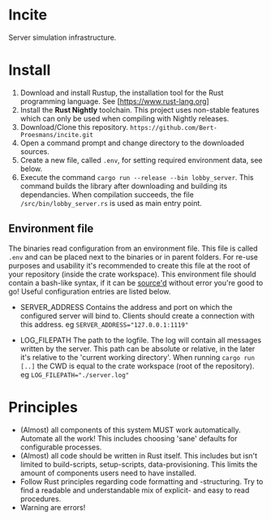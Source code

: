 # Incite

Server simulation infrastructure.

# Install

1. Download and install Rustup, the installation tool for the Rust programming language. See [https://www.rust-lang.org]
2. Install the **Rust Nightly** toolchain. This project uses non-stable features which can only be used when compiling with Nightly releases.
3. Download/Clone this repository. `https://github.com/Bert-Proesmans/incite.git`
4. Open a command prompt and change directory to the downloaded sources.
5. Create a new file, called `.env`, for setting required environment data, see below.
6. Execute the command `cargo run --release --bin lobby_server`. This command builds the library after downloading and building its dependancies. When compilation succeeds, the file `/src/bin/lobby_server.rs` is used as main entry point.

## Environment file
The binaries read configuration from an environment file. This file is called `.env` and can be placed next to the binaries or in parent folders.
For re-use purposes and usability it's recommended to create this file at the root of your repository (inside the crate workspace).
This environment file should contain a bash-like syntax, if it can be [source'd](https://ss64.com/bash/source.html) without error you're good to go!
Useful configuration entries are listed below.

- SERVER_ADDRESS
Contains the address and port on which the configured server will bind to. Clients should create a connection with this address.
eg `SERVER_ADDRESS="127.0.0.1:1119"`

- LOG_FILEPATH
The path to the logfile. The log will contain all messages written by the server.
This path can be absolute or relative, in the later it's relative to the 'current working directory'. When running `cargo run [..]` the CWD is equal
to the crate workspace (root of the repository).
eg `LOG_FILEPATH="./server.log"`

# Principles

- (Almost) all components of this system MUST work automatically. Automate all the work! This includes choosing 'sane' defaults for configurable processes.
- (Almost) all code should be written in Rust itself. This includes but isn't limited to build-scripts, setup-scripts, data-provisioning. This limits the amount of components users need to have installed.
- Follow Rust principles regarding code formatting and -structuring. Try to find a readable and understandable mix of explicit- and easy to read procedures.
- Warning are errors!

